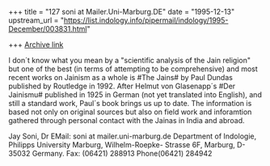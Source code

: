 +++
title = "127 soni at Mailer.Uni-Marburg.DE"
date = "1995-12-13"
upstream_url = "https://list.indology.info/pipermail/indology/1995-December/003831.html"

+++
[Archive link](https://list.indology.info/pipermail/indology/1995-December/003831.html)

I don´t know what you mean by a "scientific analysis of the Jain religion"
but one of the best (in terms of attempting to be comprehensive) and most
recent works on Jainism as a whole is #The Jains# by Paul Dundas published
by Routledge in 1992. After Helmut von Glasenapp´s #Der Jainismu# published
in 1925 in German (not yet translated into English), and still a standard
work, Paul´s book brings us up to date. The information is based not only
on original sources but also on field work and inforamtion gathered through
personal contact with the Jainas in India and abroad.

Jay Soni, Dr
EMail:  soni at mailer.uni-marburg.de
Department of Indologie, Philipps University Marburg, Wilhelm-Roepke-
Strasse 6F, Marburg, D-35032 Germany.
Fax: (06421) 288913
Phone(06421) 284942







